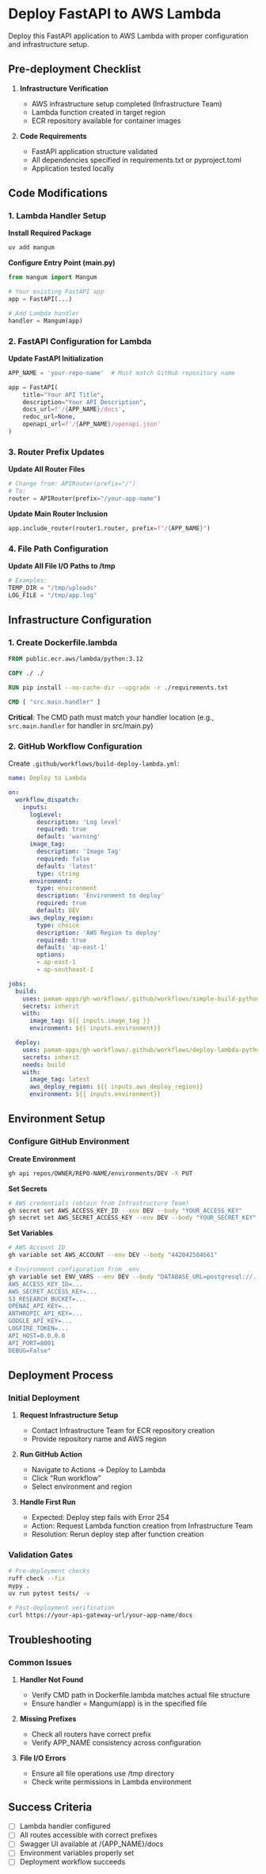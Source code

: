 # Deploy FastAPI to AWS Lambda

Deploy this FastAPI application to AWS Lambda with proper configuration and infrastructure setup.

## Pre-deployment Checklist

1. **Infrastructure Verification**
   - AWS infrastructure setup completed (Infrastructure Team)
   - Lambda function created in target region
   - ECR repository available for container images

2. **Code Requirements**
   - FastAPI application structure validated
   - All dependencies specified in requirements.txt or pyproject.toml
   - Application tested locally

## Code Modifications

### 1. Lambda Handler Setup

**Install Required Package**
```bash
uv add mangum
```

**Configure Entry Point (main.py)**
```python
from mangum import Mangum

# Your existing FastAPI app
app = FastAPI(...)

# Add Lambda handler
handler = Mangum(app)
```

### 2. FastAPI Configuration for Lambda

**Update FastAPI Initialization**
```python
APP_NAME = 'your-repo-name'  # Must match GitHub repository name

app = FastAPI(
    title="Your API Title",
    description="Your API Description",
    docs_url=f'/{APP_NAME}/docs',
    redoc_url=None,
    openapi_url=f'/{APP_NAME}/openapi.json'
)
```

### 3. Router Prefix Updates

**Update All Router Files**
```python
# Change from: APIRouter(prefix="/")
# To:
router = APIRouter(prefix="/your-app-name")
```

**Update Main Router Inclusion**
```python
app.include_router(router1.router, prefix=f"/{APP_NAME}")
```

### 4. File Path Configuration

**Update All File I/O Paths to /tmp**
```python
# Examples:
TEMP_DIR = "/tmp/uploads"
LOG_FILE = "/tmp/app.log"
```

## Infrastructure Configuration

### 1. Create Dockerfile.lambda

```dockerfile
FROM public.ecr.aws/lambda/python:3.12

COPY ./ ./

RUN pip install --no-cache-dir --upgrade -r ./requirements.txt

CMD [ "src.main.handler" ]
```

**Critical**: The CMD path must match your handler location (e.g., `src.main.handler` for handler in src/main.py)

### 2. GitHub Workflow Configuration

Create `.github/workflows/build-deploy-lambda.yml`:

```yaml
name: Deploy to Lambda

on:
  workflow_dispatch:
    inputs:
      logLevel:
        description: 'Log level'
        required: true
        default: 'warning'
      image_tag:
        description: 'Image Tag'
        required: false
        default: 'latest'
        type: string
      environment:
        type: environment
        description: 'Environment to deploy'
        required: true
        default: DEV
      aws_deploy_region:
        type: choice
        description: 'AWS Region to deploy'
        required: true
        default: 'ap-east-1'
        options:
        - ap-east-1
        - ap-southeast-1

jobs:
  build:
    uses: pamam-apps/gh-workflows/.github/workflows/simple-build-python-container-lambda.yml@main
    secrets: inherit
    with:
      image_tag: ${{ inputs.image_tag }}
      environment: ${{ inputs.environment}}

  deploy:
    uses: pamam-apps/gh-workflows/.github/workflows/deploy-lambda-python-container.yml@main
    secrets: inherit
    needs: build
    with:
      image_tag: latest
      aws_deploy_region: ${{ inputs.aws_deploy_region}}
      environment: ${{ inputs.environment}}
```

## Environment Setup

### Configure GitHub Environment

**Create Environment**
```bash
gh api repos/OWNER/REPO-NAME/environments/DEV -X PUT
```

**Set Secrets**
```bash
# AWS credentials (obtain from Infrastructure Team)
gh secret set AWS_ACCESS_KEY_ID --env DEV --body "YOUR_ACCESS_KEY"
gh secret set AWS_SECRET_ACCESS_KEY --env DEV --body "YOUR_SECRET_KEY"
```

**Set Variables**
```bash
# AWS Account ID
gh variable set AWS_ACCOUNT --env DEV --body "442042504661"

# Environment configuration from .env
gh variable set ENV_VARS --env DEV --body "DATABASE_URL=postgresql://...
AWS_ACCESS_KEY_ID=...
AWS_SECRET_ACCESS_KEY=...
S3_RESEARCH_BUCKET=...
OPENAI_API_KEY=...
ANTHROPIC_API_KEY=...
GOOGLE_API_KEY=...
LOGFIRE_TOKEN=...
API_HOST=0.0.0.0
API_PORT=8001
DEBUG=False"
```

## Deployment Process

### Initial Deployment

1. **Request Infrastructure Setup**
   - Contact Infrastructure Team for ECR repository creation
   - Provide repository name and AWS region

2. **Run GitHub Action**
   - Navigate to Actions → Deploy to Lambda
   - Click "Run workflow"
   - Select environment and region

3. **Handle First Run**
   - Expected: Deploy step fails with Error 254
   - Action: Request Lambda function creation from Infrastructure Team
   - Resolution: Rerun deploy step after function creation

### Validation Gates

```bash
# Pre-deployment checks
ruff check --fix
mypy .
uv run pytest tests/ -v

# Post-deployment verification
curl https://your-api-gateway-url/your-app-name/docs
```

## Troubleshooting

### Common Issues

1. **Handler Not Found**
   - Verify CMD path in Dockerfile.lambda matches actual file structure
   - Ensure handler = Mangum(app) is in the specified file

2. **Missing Prefixes**
   - Check all routers have correct prefix
   - Verify APP_NAME consistency across configuration

3. **File I/O Errors**
   - Ensure all file operations use /tmp directory
   - Check write permissions in Lambda environment

## Success Criteria

- [ ] Lambda handler configured
- [ ] All routes accessible with correct prefixes
- [ ] Swagger UI available at /{APP_NAME}/docs
- [ ] Environment variables properly set
- [ ] Deployment workflow succeeds